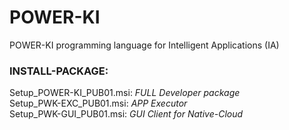 # POWER-KI
POWER-KI programming language for Intelligent Applications (IA) 

<h3>INSTALL-PACKAGE:</h3>

Setup_POWER-KI_PUB01.msi:	<i>FULL Developer package</i> <br>
Setup_PWK-EXC_PUB01.msi:	<i>APP Executor</i> <br>
Setup_PWK-GUI_PUB01.msi:	<i>GUI Client for Native-Cloud</i> <br>
